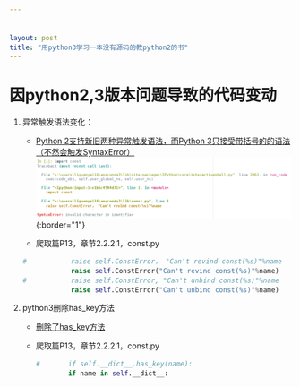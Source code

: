 ```yaml
---


layout: post
title: "用python3学习一本没有源码的教python2的书"
---
```


# 因python2,3版本问题导致的代码变动

1. 异常触发语法变化：

   - [Python 2支持新旧两种异常触发语法，而Python 3只接受带括号的的语法（不然会触发SyntaxError）](https://www.jianshu.com/p/4bdbe05f1f6e)
   	![2018-10-07-python-change1](/downloads/2018-10-07-python-change1.png){:border="1"}

   - 爬取篇P13，章节2.2.2.1，const.py

   ```python
   #           raise self.ConstError， "Can't revind const(%s)"%name
               raise self.ConstError("Can't revind const(%s)"%name)
   #           raise self.ConstError, "Can't unbind const(%s)"%name
               raise self.ConstError("Can't unbind const(%s)"%name)
   ```

2. python3删除has_key方法

   - [删除了has_key方法](https://www.cnblogs.com/stephjusky/p/6807537.html)

   - 爬取篇P13，章节2.2.2.1，const.py

     ```python
     #       if self.__dict__.has_key(name):
             if name in self.__dict__:
     ```
